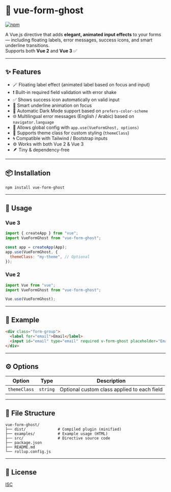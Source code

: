 # 👻 vue-form-ghost

[![npm](https://img.shields.io/npm/v/vue-form-ghost)](https://www.npmjs.com/package/vue-form-ghost)

A Vue.js directive that adds **elegant, animated input effects** to your forms — including floating labels, error messages, success icons, and smart underline transitions.  
Supports both **Vue 2** and **Vue 3** ✅

---

## ✨ Features

- 🪄 Floating label effect (animated label based on focus and input)
- ❗ Built-in required field validation with error shake
- ✅ Shows success icon automatically on valid input
- 🎨 Smart underline animation on focus
- 🌙 Automatic Dark Mode support based on `prefers-color-scheme`
- 🌐 Multilingual error messages (English / Arabic) based on `navigator.language`
- 🎯 Allows global config with `app.use(VueFormGhost, options)`
- 🧩 Supports theme class for custom styling (`themeClass`)
- 🌀 Compatible with Tailwind / Bootstrap inputs
- ⚙️ Works with both Vue 2 & Vue 3
- 🪶 Tiny & dependency-free

---

## 📦 Installation

```bash
npm install vue-form-ghost
```

---

## 🚀 Usage

### Vue 3

```js
import { createApp } from "vue";
import VueFormGhost from "vue-form-ghost";

const app = createApp(App);
app.use(VueFormGhost, {
  themeClass: "my-theme", // Optional
});
```

### Vue 2

```js
import Vue from "vue";
import VueFormGhost from "vue-form-ghost";

Vue.use(VueFormGhost);
```

---

## 🧪 Example

```html
<div class="form-group">
  <label for="email">Email</label>
  <input id="email" type="email" required v-form-ghost placeholder="Email" />
</div>
```

---

## ⚙️ Options

| Option       | Type     | Description                                 |
| ------------ | -------- | ------------------------------------------- |
| `themeClass` | `string` | Optional custom class applied to each field |

---

## 📁 File Structure

```
vue-form-ghost/
├── dist/              # Compiled plugin (minified)
├── examples/          # Example usage (HTML)
├── src/               # Directive source code
├── package.json
├── README.md
└── rollup.config.js
```

---

## 📜 License

[ISC](LICENSE)
